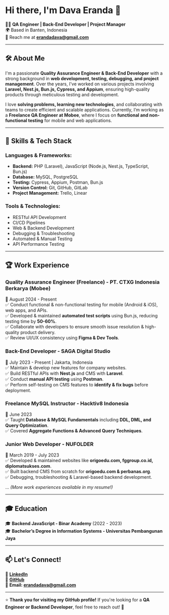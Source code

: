 # Hi there, I'm Dava Eranda 👋

👨‍💻 **QA Engineer | Back-End Developer | Project Manager**  
🌍 Based in Banten, Indonesia  
📩 Reach me at **erandadava@gmail.com**  

---

## 🛠 About Me  
I'm a passionate **Quality Assurance Engineer & Back-End Developer** with a strong background in **web development, testing, debugging, and project management**. Over the years, I've worked on various projects involving **Laravel, Nest.js, Bun.js, Cypress, and Appium**, ensuring high-quality products through meticulous testing and development.

I love **solving problems, learning new technologies**, and collaborating with teams to create efficient and scalable applications. Currently, I’m working as a **Freelance QA Engineer at Mobee**, where I focus on **functional and non-functional testing** for mobile and web applications.

---

## 🚀 Skills & Tech Stack  
### **Languages & Frameworks:**  
- **Backend:** PHP (Laravel), JavaScript (Node.js, Nest.js, TypeScript, Bun.js)  
- **Database:** MySQL, PostgreSQL  
- **Testing:** Cypress, Appium, Postman, Bun.js  
- **Version Control:** Git, GitHub, GitLab  
- **Project Management:** Trello, Linear  

### **Tools & Technologies:**  
- RESTful API Development  
- CI/CD Pipelines  
- Web & Backend Development  
- Debugging & Troubleshooting  
- Automated & Manual Testing  
- API Performance Testing  

---

## 🏆 Work Experience  

### **Quality Assurance Engineer (Freelance) - PT. CTXG Indonesia Berkarya (Mobee)**
📆 August 2024 - Present  
✅ Conduct functional & non-functional testing for mobile (Android & iOS), web apps, and APIs.  
✅ Developed & maintained **automated test scripts** using Bun.js, reducing testing time by **50-60%**.  
✅ Collaborate with developers to ensure smooth issue resolution & high-quality product delivery.  
✅ Review UI/UX consistency using **Figma & Dev Tools**.  

### **Back-End Developer - SAGA Digital Studio**  
📆 July 2023 - Present | Jakarta, Indonesia  
✅ Maintain & develop new features for company websites.  
✅ Build RESTful APIs with **Nest.js** and CMS with **Laravel**.  
✅ Conduct **manual API testing** using **Postman**.  
✅ Perform self-testing on CMS features to **identify & fix bugs** before deployment.  

### **Freelance MySQL Instructor - Hacktiv8 Indonesia**  
📆 June 2023  
✅ Taught **Database & MySQL Fundamentals** including **DDL, DML, and Query Optimization**.  
✅ Covered **Aggregate Functions & Advanced Query Techniques**.  

### **Junior Web Developer - NUFOLDER**  
📆 March 2019 - July 2023  
✅ Developed & maintained websites like **origoedu.com, fggroup.co.id, diplomatsukses.com**.  
✅ Built backend CMS from scratch for **origoedu.com & perbanas.org**.  
✅ Debugging, troubleshooting & Laravel-based backend development.  

... *(More work experiences available in my resume!)*  

---

## 🎓 Education  
🎓 **Backend JavaScript - Binar Academy** (2022 - 2023)  
🎓 **Bachelor’s Degree in Information Systems - Universitas Pembangunan Jaya**  

---

## 📫 Let's Connect!  
💼 **[LinkedIn](https://www.linkedin.com/in/dava-eranda)**  
📂 **[GitHub](https://github.com/DavaEranda)**  
💌 **Email: erandadava@gmail.com**  

---

⭐ **Thank you for visiting my GitHub profile!** If you're looking for a **QA Engineer or Backend Developer**, feel free to reach out! 🚀
